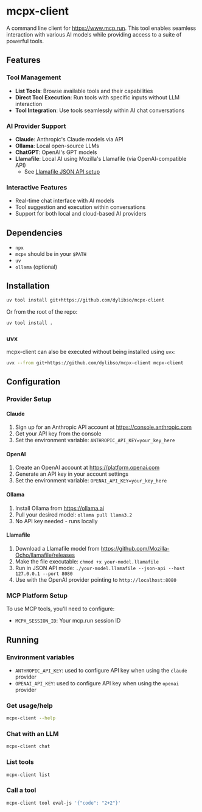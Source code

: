 # mcpx-client

A command line client for https://www.mcp.run. This tool enables seamless interaction with various AI models while providing access to a suite of powerful tools.

## Features

### Tool Management
- **List Tools**: Browse available tools and their capabilities
- **Direct Tool Execution**: Run tools with specific inputs without LLM interaction
- **Tool Integration**: Use tools seamlessly within AI chat conversations

### AI Provider Support
- **Claude**: Anthropic's Claude models via API
- **Ollama**: Local open-source LLMs
- **ChatGPT**: OpenAI's GPT models
- **Llamafile**: Local AI using Mozilla's Llamafile (via OpenAI-compatible API)
  - See [Llamafile JSON API setup](https://github.com/Mozilla-Ocho/llamafile?tab=readme-ov-file#json-api-quickstart)

### Interactive Features
- Real-time chat interface with AI models
- Tool suggestion and execution within conversations
- Support for both local and cloud-based AI providers

## Dependencies

- `npx`
- `mcpx` should be in your `$PATH`
- `uv`
- `ollama` (optional)

## Installation

```sh
uv tool install git+https://github.com/dylibso/mcpx-client
```

Or from the root of the repo:

```sh
uv tool install .
```

### uvx

mcpx-client can also be executed without being installed using `uvx`:

```sh
uvx --from git+https://github.com/dylibso/mcpx-client mcpx-client
```

## Configuration

### Provider Setup

#### Claude
1. Sign up for an Anthropic API account at https://console.anthropic.com
2. Get your API key from the console
3. Set the environment variable: `ANTHROPIC_API_KEY=your_key_here`

#### OpenAI
1. Create an OpenAI account at https://platform.openai.com
2. Generate an API key in your account settings
3. Set the environment variable: `OPENAI_API_KEY=your_key_here`

#### Ollama
1. Install Ollama from https://ollama.ai
2. Pull your desired model: `ollama pull llama3.2`
3. No API key needed - runs locally

#### Llamafile
1. Download a Llamafile model from https://github.com/Mozilla-Ocho/llamafile/releases
2. Make the file executable: `chmod +x your-model.llamafile`
3. Run in JSON API mode: `./your-model.llamafile --json-api --host 127.0.0.1 --port 8080`
4. Use with the OpenAI provider pointing to `http://localhost:8080`

### MCP Platform Setup
To use MCP tools, you'll need to configure:
- `MCPX_SESSION_ID`: Your mcp.run session ID

## Running

### Environment variables

- `ANTHROPIC_API_KEY`: used to configure API key when using the `claude` provider
- `OPENAI_API_KEY`: used to configure API key when using the `openai` provider

### Get usage/help 

```sh
mcpx-client --help
```

### Chat with an LLM

```sh
mcpx-client chat
```

### List tools

```sh
mcpx-client list
```

### Call a tool

```sh
mcpx-client tool eval-js '{"code": "2+2"}'
```
